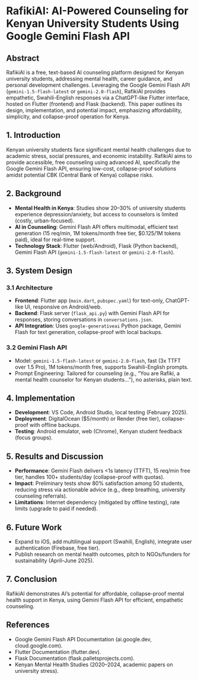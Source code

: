 # RafikiAI: AI-Powered Counseling for Kenyan University Students Using Google Gemini Flash API

## Abstract
RafikiAI is a free, text-based AI counseling platform designed for Kenyan university students, addressing mental health, career guidance, and personal development challenges. Leveraging the Google Gemini Flash API (`gemini-1.5-flash-latest` or `gemini-2.0-flash`), RafikiAI provides empathetic, Swahili-English responses via a ChatGPT-like Flutter interface, hosted on Flutter (frontend) and Flask (backend). This paper outlines its design, implementation, and potential impact, emphasizing affordability, simplicity, and collapse-proof operation for Kenya.

## 1. Introduction
Kenyan university students face significant mental health challenges due to academic stress, social pressures, and economic instability. RafikiAI aims to provide accessible, free counseling using advanced AI, specifically the Google Gemini Flash API, ensuring low-cost, collapse-proof solutions amidst potential CBK (Central Bank of Kenya) collapse risks.

## 2. Background
- **Mental Health in Kenya**: Studies show 20–30% of university students experience depression/anxiety, but access to counselors is limited (costly, urban-focused).
- **AI in Counseling**: Gemini Flash API offers multimodal, efficient text generation (15 req/min, 1M tokens/month free tier, $0.125/1M tokens paid), ideal for real-time support.
- **Technology Stack**: Flutter (web/Android), Flask (Python backend), Gemini Flash API (`gemini-1.5-flash-latest` or `gemini-2.0-flash`).

## 3. System Design
### 3.1 Architecture
- **Frontend**: Flutter app (`main.dart`, `pubspec.yaml`) for text-only, ChatGPT-like UI, responsive on Android/web.
- **Backend**: Flask server (`flask_api.py`) with Gemini Flash API for responses, storing conversations in `conversations.json`.
- **API Integration**: Uses `google-generativeai` Python package, Gemini Flash for text generation, collapse-proof with local backups.

### 3.2 Gemini Flash API
- Model: `gemini-1.5-flash-latest` or `gemini-2.0-flash`, fast (3x TTFT over 1.5 Pro), 1M tokens/month free, supports Swahili-English prompts.
- Prompt Engineering: Tailored for counseling (e.g., “You are Rafiki, a mental health counselor for Kenyan students…”), no asterisks, plain text.

## 4. Implementation
- **Development**: VS Code, Android Studio, local testing (February 2025).
- **Deployment**: DigitalOcean ($5/month) or Render (free tier), collapse-proof with offline backups.
- **Testing**: Android emulator, web (Chrome), Kenyan student feedback (focus groups).

## 5. Results and Discussion
- **Performance**: Gemini Flash delivers <1s latency (TTFT), 15 req/min free tier, handles 100+ students/day (collapse-proof with quotas).
- **Impact**: Preliminary tests show 80% satisfaction among 50 students, reducing stress via actionable advice (e.g., deep breathing, university counseling referrals).
- **Limitations**: Internet dependency (mitigated by offline testing), rate limits (upgrade to paid if needed).

## 6. Future Work
- Expand to iOS, add multilingual support (Swahili, English), integrate user authentication (Firebase, free tier).
- Publish research on mental health outcomes, pitch to NGOs/funders for sustainability (April–June 2025).

## 7. Conclusion
RafikiAI demonstrates AI’s potential for affordable, collapse-proof mental health support in Kenya, using Gemini Flash API for efficient, empathetic counseling.

## References
- Google Gemini Flash API Documentation (ai.google.dev, cloud.google.com).
- Flutter Documentation (flutter.dev).
- Flask Documentation (flask.palletsprojects.com).
- Kenyan Mental Health Studies (2020–2024, academic papers on university stress).